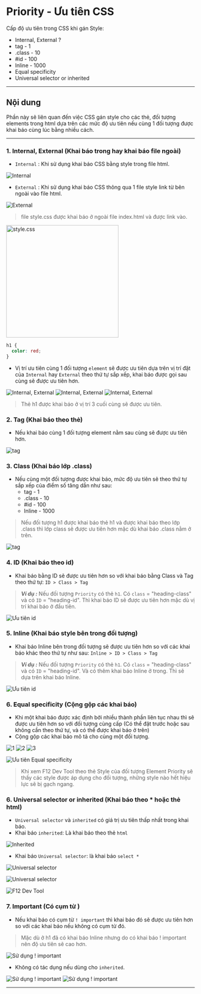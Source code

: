 # Priority - Ưu tiên CSS

Cấp độ ưu tiên trong CSS khi gán Style:

- Internal, External ?
- tag - 1
- .class - 10
- #id - 100
- Inline - 1000
- Equal specificity
- Universal selector or inherited

---

## Nội dung

Phần này sẽ liên quan đến việc CSS gán style cho các thẻ, đối tượng elements trong html dựa trên các mức độ ưu tiên nếu cùng 1 đối tượng được khai báo cùng lúc bằng nhiều cách.

---

### 1. Internal, External (Khai báo trong hay khai báo file ngoài)

- `Internal` : Khi sử dụng khai báo CSS bằng style trong file html.

![Internal](./images/02-001.png "Internal")

- `External` : Khi sử dụng khai báo CSS thông qua 1 file style link từ bên ngoài vào file html.

![External](./images/02-002.png "External")

> file style.css được khai báo ở ngoài file index.html và được link vào.

<img src="./images/02-000.png" alt="style.css" width="300px"/>

```css
h1 {
  color: red;
}
```

- Vị trí ưu tiên cùng 1 đối tượng `element` sẽ được ưu tiên dựa trên vị trí đặt của `Internal` hay `External` theo thứ tự sắp xếp, khai báo được gọi sau cùng sẽ được ưu tiên hơn.

![Internal, External](./images/02-003.png "Internal, External")
![Internal, External](./images/02-004.png "Internal, External")
![Internal, External](./images/02-005.png "Internal, External")

> Thẻ h1 được khai báo ở vị trí 3 cuối cùng sẽ được ưu tiên.

### 2. Tag (Khai báo theo thẻ)

- Nếu khai báo cùng 1 đối tượng element nằm sau cùng sẽ được ưu tiên hơn.

![tag](./images/02-007.png "tag")

### 3. Class (Khai báo lớp .class)

- Nếu cùng một đối tượng được khai báo, mức độ ưu tiên sẽ theo thứ tự sắp xếp của điểm số tăng dần như sau:
  - tag - 1
  - .class - 10
  - #id - 100
  - Inline - 1000

> Nếu đối tượng h1 được khai báo thẻ h1 và được khai báo theo lớp .class thì lớp class sẽ được ưu tiên hơn mặc dù khai báo .class nằm ở trên.

![tag](./images/02-006.png "tag")

### 4. ID (Khai báo theo id)

- Khai báo bằng ID sẽ được ưu tiên hơn so với khai báo bằng Class và Tag theo thứ tự: `ID > Class > Tag`

> **_Ví dụ :_**
> Nếu đối tượng `Priority` có thẻ `h1`. Có `class` = "heading-class" và có `ID` = "heading-id". Thì khai báo ID sẽ được ưu tiên hơn mặc dù vị trí khai báo ở đầu tiên.

![Ưu tiên id](./images/02-009.png "Ưu tiên id")

### 5. Inline (Khai báo style bên trong đối tượng)

- Khai báo Inline bên trong đối tượng sẽ được ưu tiên hơn so với các khai báo khác theo thứ tự như sau: `Inline > ID > Class > Tag`

> **_Ví dụ :_**
> Nếu đối tượng `Priority` có thẻ `h1`. Có `class` = "heading-class" và có `ID` = "heading-id". Và có thêm khai báo Inline ở trong. Thì sẽ dựa trên khai báo Inline.

![Ưu tiên id](./images/02-010.png "Ưu tiên id")

### 6. Equal specificity (Cộng gộp các khai báo)

- Khi một khai báo được xác định bởi nhiều thành phần liên tục nhau thì sẽ được ưu tiên hơn so với đối tượng cùng cấp (Có thể đặt trước hoặc sau không cần theo thứ tự, và có thể được khai báo ở trên)
- Cộng gộp các khai báo mô tả cho cùng một đối tượng.

![1](./images/02-011.png "Ưu tiên Equal specificity")
![2](./images/02-012.png "Ưu tiên Equal specificity")
![3](./images/02-013.png "Ưu tiên Equal specificity")

![Ưu tiên Equal specificity](./images/02-014.png "Ưu tiên Equal specificity")

> Khi xem F12 Dev Tool theo thẻ Style của đối tượng Element Priority sẽ thấy các style được áp dụng cho đối tượng, những style nào hết hiệu lực sẽ bị gạch ngang.

### 6. Universal selector or inherited (Khai báo theo \* hoặc thẻ html)

- `Universal selector` và `inherited` có giá trị ưu tiên thấp nhất trong khai báo.
- Khai báo `inherited`: Là khai báo theo thẻ `html`

![Inherited](./images/02-016.png "Ưu tiên Inherited")

- Khai báo `Universal selector`: là khai báo `select *`

![Universal selector](./images/02-015.png "Ưu tiên Universal selector")

![Universal selector](./images/02-017.png "Ưu tiên Universal selector")

![F12 Dev Tool](./images/02-018.png "F12 Dev Tool")

### 7. Important (Có cụm từ )

- Nếu khai báo có cụm từ `! important` thì khai báo đó sẽ được ưu tiên hơn so với các khai báo nếu không có cụm từ đó.

> Mặc dù ở h1 đã có khai báo Inline nhưng do có khai báo ! important nên độ ưu tiên sẽ cao hơn.

![Sử dụng ! important](./images/02-019.png "! Important")

- Không có tác dụng nếu dùng cho `inherited`.

![Sử dụng ! important](./images/02-020.png "! Important")
![Sử dụng ! important](./images/02-021.png "! Important")

---

